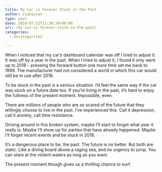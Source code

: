 ```yaml
---
title: My Car is Forever Stuck in the Past
author: ziahassan
type: post
date: 2019-07-22T11:30:20+00:00
url: /my-car-is-forever-stuck-in-the-past/
categories:
  - Uncategorized

---
```

When I noticed that my car’s dashboard calendar was off I tried to adjust it. It was off by a year in the past. When I tried to adjust it, I found it only went up to 2018 &#8211; pressing the forward button one more time set me back to 1999. The manufacturer had not considered a world in which this car would still be in use after 2018. 

To be stuck in the past is a serious situation. I&#8217;d feel the same way if the car was stuck on a future date too. If you&#8217;re living in the past, it&#8217;s hard to enjoy the fullness of the present moment. Impossible, even. 

There are millions of people who are so scared of the future that they willingly _choose_ to live in the past. I&#8217;ve experienced this. Call it depression, call it anxiety, call time resistance. 

Driving around in this broken system, maybe I&#8217;ll start to forget what year it really is. Maybe I&#8217;ll show up for parties that have already happened. Maybe I&#8217;ll forget recent events and be stuck in 2018. 

It&#8217;s a dangerous place to be, the past. The future is no better. But both are static. Like a diving board above a raging sea, and no urgency to jump. You can stare at the violent waters as long as you want. 

The present moment though gives us a thrilling chance to surf.